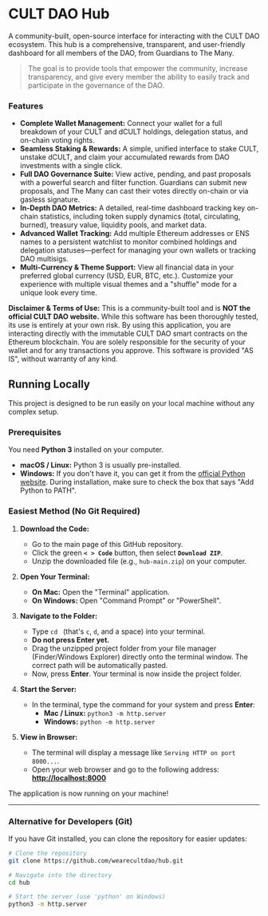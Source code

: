 # CULT DAO Hub

A community-built, open-source interface for interacting with the CULT DAO ecosystem. This hub is a comprehensive, transparent, and user-friendly dashboard for all members of the DAO, from Guardians to The Many.

> The goal is to provide tools that empower the community, increase transparency, and give every member the ability to easily track and participate in the governance of the DAO.

### Features

*   **Complete Wallet Management:** Connect your wallet for a full breakdown of your CULT and dCULT holdings, delegation status, and on-chain voting rights.
*   **Seamless Staking & Rewards:** A simple, unified interface to stake CULT, unstake dCULT, and claim your accumulated rewards from DAO investments with a single click.
*   **Full DAO Governance Suite:** View active, pending, and past proposals with a powerful search and filter function. Guardians can submit new proposals, and The Many can cast their votes directly on-chain or via gasless signature.
*   **In-Depth DAO Metrics:** A detailed, real-time dashboard tracking key on-chain statistics, including token supply dynamics (total, circulating, burned), treasury value, liquidity pools, and market data.
*   **Advanced Wallet Tracking:** Add multiple Ethereum addresses or ENS names to a persistent watchlist to monitor combined holdings and delegation statuses—perfect for managing your own wallets or tracking DAO multisigs.
*   **Multi-Currency & Theme Support:** View all financial data in your preferred global currency (USD, EUR, BTC, etc.). Customize your experience with multiple visual themes and a "shuffle" mode for a unique look every time.

**Disclaimer & Terms of Use:** This is a community-built tool and is **NOT the official CULT DAO website.** While this software has been thoroughly tested, its use is entirely at your own risk. By using this application, you are interacting directly with the immutable CULT DAO smart contracts on the Ethereum blockchain. You are solely responsible for the security of your wallet and for any transactions you approve. This software is provided "AS IS", without warranty of any kind.

## Running Locally

This project is designed to be run easily on your local machine without any complex setup.

### Prerequisites

You need **Python 3** installed on your computer.
*   **macOS / Linux:** Python 3 is usually pre-installed.
*   **Windows:** If you don't have it, you can get it from the [official Python website](https://www.python.org/downloads/). During installation, make sure to check the box that says "Add Python to PATH".

### Easiest Method (No Git Required)

1.  **Download the Code:**
    *   Go to the main page of this GitHub repository.
    *   Click the green **`< > Code`** button, then select **`Download ZIP`**.
    *   Unzip the downloaded file (e.g., `hub-main.zip`) on your computer.

2.  **Open Your Terminal:**
    *   **On Mac:** Open the "Terminal" application.
    *   **On Windows:** Open "Command Prompt" or "PowerShell".

3.  **Navigate to the Folder:**
    *   Type `cd ` (that's `c`, `d`, and a space) into your terminal.
    *   **Do not press Enter yet.**
    *   Drag the unzipped project folder from your file manager (Finder/Windows Explorer) directly onto the terminal window. The correct path will be automatically pasted.
    *   Now, press **Enter**. Your terminal is now inside the project folder.

4.  **Start the Server:**
    *   In the terminal, type the command for your system and press **Enter**:
        *   **Mac / Linux:** `python3 -m http.server`
        *   **Windows:** `python -m http.server`

5.  **View in Browser:**
    *   The terminal will display a message like `Serving HTTP on port 8000...`.
    *   Open your web browser and go to the following address:
        [**http://localhost:8000**](http://localhost:8000)

The application is now running on your machine!

---

### Alternative for Developers (Git)

If you have Git installed, you can clone the repository for easier updates:

```bash
# Clone the repository
git clone https://github.com/wearecultdao/hub.git

# Navigate into the directory
cd hub

# Start the server (use 'python' on Windows)
python3 -m http.server